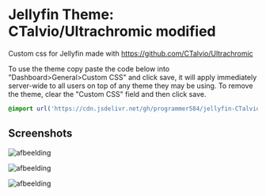 # Jellyfin Theme: CTalvio/Ultrachromic modified
Custom css for Jellyfin made with https://github.com/CTalvio/Ultrachromic

To use the theme copy paste the code below into "Dashboard>General>Custom CSS" and click save, it will apply immediately server-wide to all users on top of any theme they may be using. To remove the theme, clear the "Custom CSS" field and then click save.

```css
@import url('https://cdn.jsdelivr.net/gh/programmer584/jellyfin-CTalvio-Ultrachromic-modified/jellyfin-CTalvio-Ultrachromic-modified.css');
```

## Screenshots


![afbeelding](https://github.com/programmer584/jellyfin-CTalvio-Ultrachromic-modified/assets/96943997/74f6023a-5703-4ae2-8930-7d527fc5bb3b)

![afbeelding](https://github.com/programmer584/jellyfin-CTalvio-Ultrachromic-modified/assets/96943997/651d2d8d-7094-4034-8bc7-7ff1d81bc225)

![afbeelding](https://github.com/programmer584/jellyfin-CTalvio-Ultrachromic-modified/assets/96943997/b2731820-d64f-4871-9caa-1410eb7611e1)

